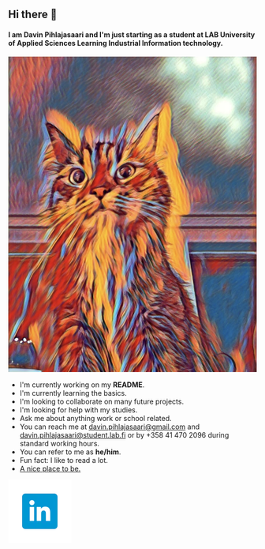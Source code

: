 ## Hi there 👋

#### I am Davin Pihlajasaari and I'm just starting as a student at LAB University of Applied Sciences Learning Industrial Information technology. 
![CAT](https://github.com/DavinPihlajasaari/ImageStorage/blob/main/IMG_1882.jpg)
- I'm currently working on my **README**.
- I'm currently learning the basics.
- I'm looking to collaborate on many future projects.
- I'm looking for help with my studies.
- Ask me about anything work or school related.
- You can reach me at davin.pihlajasaari@gmail.com and davin.pihlajasaari@student.lab.fi or by +358 41 470 2096 during standard working hours.
- You can refer to me as **he/him**.
- Fun fact: I like to read a lot.
- [A nice place to be.](https://avogadr.io/)


 [![Linkedin](https://github.com/DavinPihlajasaari/ImageStorage/blob/main/Popular_Social_Media-22-128.webp)](https://www.linkedin.com/in/davin-pihlajasaari-907a16326/?trk=opento_sprofile_topcard)
